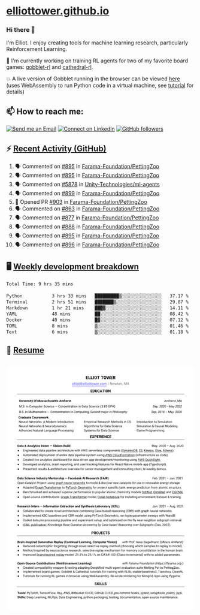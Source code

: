 # [elliottower.github.io](https://github.com/elliottower/elliottower.github.io)

### Hi there 👋

I'm Elliot. I enjoy creating tools for machine learning research, particularly Reinforcement Learning. 

🚀 I'm currently working on training RL agents for two of my favorite board games: [gobblet-rl](https://github.com/elliottower/gobblet-rl) and [cathedral-rl](https://github.com/elliottower/cathedral-rl). 

💥 A live version of Gobblet running in the browser can be viewed [here](https://elliottower.github.io/gobblet-rl/) (uses WebAssembly to run Python code in a virtual machine, see [tutorial](https://github.com/elliottower/gobblet-rl/blob/main/tutorials/WebAssembly/web_assembly.md) for details)


## 📫 How to reach me:

 [![Send me an Email](https://img.shields.io/badge/email-elliot%40elliottower.com-blue)](mailto:elliot@elliottower.com)
 [![Connect on LinkedIn](https://img.shields.io/badge/--linkedin?label=LinkedIn&logo=LinkedIn&style=social)](https://www.linkedin.com/in/elliot-tower)
 [![GitHub followers](https://img.shields.io/github/followers/elliottower?style=social)](https://github.com/elliottower/)
 

## ⚡ [Recent Activity (GitHub)](https://github.com/elliottower)

<!--START_SECTION:activity-->
1. 🗣 Commented on [#895](https://github.com/Farama-Foundation/PettingZoo/issues/895) in [Farama-Foundation/PettingZoo](https://github.com/Farama-Foundation/PettingZoo)
2. 🗣 Commented on [#895](https://github.com/Farama-Foundation/PettingZoo/issues/895) in [Farama-Foundation/PettingZoo](https://github.com/Farama-Foundation/PettingZoo)
3. 🗣 Commented on [#5878](https://github.com/Unity-Technologies/ml-agents/issues/5878) in [Unity-Technologies/ml-agents](https://github.com/Unity-Technologies/ml-agents)
4. 🗣 Commented on [#899](https://github.com/Farama-Foundation/PettingZoo/issues/899) in [Farama-Foundation/PettingZoo](https://github.com/Farama-Foundation/PettingZoo)
5. 💪 Opened PR [#903](https://github.com/Farama-Foundation/PettingZoo/pull/903) in [Farama-Foundation/PettingZoo](https://github.com/Farama-Foundation/PettingZoo)
6. 🗣 Commented on [#863](https://github.com/Farama-Foundation/PettingZoo/issues/863) in [Farama-Foundation/PettingZoo](https://github.com/Farama-Foundation/PettingZoo)
7. 🗣 Commented on [#877](https://github.com/Farama-Foundation/PettingZoo/issues/877) in [Farama-Foundation/PettingZoo](https://github.com/Farama-Foundation/PettingZoo)
8. 🗣 Commented on [#888](https://github.com/Farama-Foundation/PettingZoo/issues/888) in [Farama-Foundation/PettingZoo](https://github.com/Farama-Foundation/PettingZoo)
9. 🗣 Commented on [#895](https://github.com/Farama-Foundation/PettingZoo/issues/895) in [Farama-Foundation/PettingZoo](https://github.com/Farama-Foundation/PettingZoo)
10. 🗣 Commented on [#896](https://github.com/Farama-Foundation/PettingZoo/issues/896) in [Farama-Foundation/PettingZoo](https://github.com/Farama-Foundation/PettingZoo)
<!--END_SECTION:activity-->


## 🖥️ [Weekly development breakdown](https://wakatime.com/@elliottower)
<!--START_SECTION:waka-->

```text
Total Time: 9 hrs 35 mins

Python           3 hrs 33 mins   █████████▒░░░░░░░░░░░░░░░   37.17 %
Terminal         2 hrs 51 mins   ███████▒░░░░░░░░░░░░░░░░░   29.87 %
Markdown         1 hr 21 mins    ███▓░░░░░░░░░░░░░░░░░░░░░   14.11 %
YAML             48 mins         ██░░░░░░░░░░░░░░░░░░░░░░░   08.42 %
Docker           40 mins         █▓░░░░░░░░░░░░░░░░░░░░░░░   07.12 %
TOML             8 mins          ▒░░░░░░░░░░░░░░░░░░░░░░░░   01.46 %
Text             6 mins          ▒░░░░░░░░░░░░░░░░░░░░░░░░   01.18 %
```

<!--END_SECTION:waka-->


## 📄 [Resume](https://elliottower.github.io/src/pdf/resume.pdf)

<!-- PDF-TO-MARKDOWN:START -->
![Page 1](src/png/page1.png "Page 1")
---
<!-- PDF-TO-MARKDOWN:END -->
